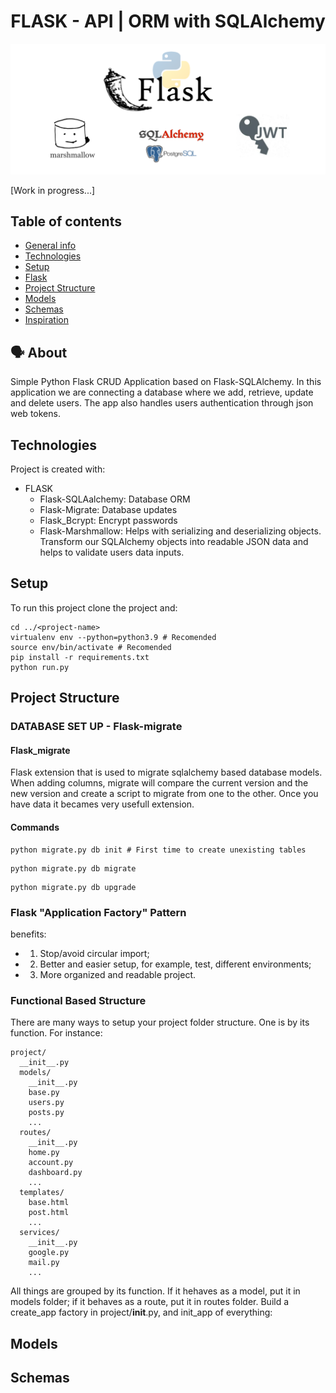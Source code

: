 <h1 align="center">
	FLASK - API | ORM with SQLAlchemy
</h1>

<p align="center"><img  src="readme/image1.png"></p>

[Work in progress...]


## Table of contents
* [General info](#general-info)
* [Technologies](#technologies)
* [Setup](#setup)
* [Flask](#flask)
* [Project Structure](#project-structure)
* [Models](#project-structure)
* [Schemas](#project-structure)
* [Inspiration](#inspiration)

## 🗣️ About

Simple Python Flask CRUD Application based on Flask-SQLAlchemy. In this application we are connecting a database where we add, retrieve, update and delete users. The app also handles users authentication through json web tokens.

## Technologies
Project is created with:
* FLASK
  * Flask-SQLAalchemy: Database ORM
  * Flask-Migrate: Database updates
  * Flask_Bcrypt: Encrypt passwords
  * Flask-Marshmallow: Helps with serializing and deserializing objects. Transform our SQLAlchemy objects into readable JSON data and helps to validate users data inputs.

## Setup
To run this project clone the project and:

```shell
cd ../<project-name>
virtualenv env --python=python3.9 # Recomended
source env/bin/activate # Recomended
pip install -r requirements.txt
python run.py
```

## Project Structure

### DATABASE SET UP - Flask-migrate
#### Flask_migrate
Flask extension that is used to migrate sqlalchemy based database models. When adding columns, migrate will compare the current version and the new version and create a script to migrate from one to the other.
Once you have data it becames very usefull extension.

#### Commands
```shell
python migrate.py db init # First time to create unexisting tables
```
```shell
python migrate.py db migrate
```
```shell
python migrate.py db upgrade
```


### Flask "Application Factory" Pattern

benefits:
* 1. Stop/avoid circular import;
* 2. Better and easier setup, for example, test, different environments;
* 3. More organized and readable project.


### Functional Based Structure

There are many ways to setup your project folder structure. One is by its function. For instance:
```shell
project/
  __init__.py
  models/
    __init__.py
    base.py
    users.py
    posts.py
    ...
  routes/
    __init__.py
    home.py
    account.py
    dashboard.py
    ...
  templates/
    base.html
    post.html
    ...
  services/
    __init__.py
    google.py
    mail.py
    ...

```

All things are grouped by its function. If it hehaves as a model, put it in models folder; if it behaves as a route, put it in routes folder. Build a create_app factory in project/__init__.py, and init_app of everything:

## Models

## Schemas

